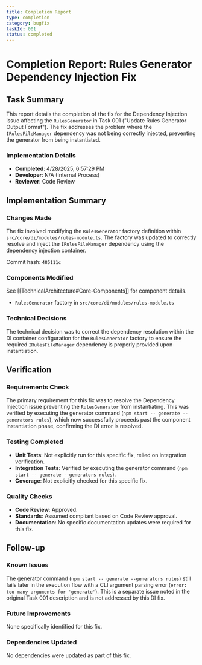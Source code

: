 ```yaml
---
title: Completion Report
type: completion
category: bugfix
taskId: 001
status: completed
---
```


# Completion Report: Rules Generator Dependency Injection Fix

## Task Summary

This report details the completion of the fix for the Dependency Injection issue affecting the `RulesGenerator` in Task 001 ("Update Rules Generator Output Format"). The fix addresses the problem where the `IRulesFileManager` dependency was not being correctly injected, preventing the generator from being instantiated.

### Implementation Details

- **Completed**: 4/28/2025, 6:57:29 PM
- **Developer**: N/A (Internal Process)
- **Reviewer**: Code Review

## Implementation Summary

### Changes Made

The fix involved modifying the `RulesGenerator` factory definition within `src/core/di/modules/rules-module.ts`. The factory was updated to correctly resolve and inject the `IRulesFileManager` dependency using the dependency injection container.

Commit hash: `485111c`

### Components Modified

See [[TechnicalArchitecture#Core-Components]] for component details.

- `RulesGenerator` factory in `src/core/di/modules/rules-module.ts`

### Technical Decisions

The technical decision was to correct the dependency resolution within the DI container configuration for the `RulesGenerator` factory to ensure the required `IRulesFileManager` dependency is properly provided upon instantiation.

## Verification

### Requirements Check

The primary requirement for this fix was to resolve the Dependency Injection issue preventing the `RulesGenerator` from instantiating. This was verified by executing the generator command (`npm start -- generate --generators rules`), which now successfully proceeds past the component instantiation phase, confirming the DI error is resolved.

### Testing Completed

- **Unit Tests**: Not explicitly run for this specific fix, relied on integration verification.
- **Integration Tests**: Verified by executing the generator command (`npm start -- generate --generators rules`).
- **Coverage**: Not explicitly checked for this specific fix.

### Quality Checks

- **Code Review**: Approved.
- **Standards**: Assumed compliant based on Code Review approval.
- **Documentation**: No specific documentation updates were required for this fix.

## Follow-up

### Known Issues

The generator command (`npm start -- generate --generators rules`) still fails later in the execution flow with a CLI argument parsing error (`error: too many arguments for 'generate'`). This is a separate issue noted in the original Task 001 description and is not addressed by this DI fix.

### Future Improvements

None specifically identified for this fix.

### Dependencies Updated

No dependencies were updated as part of this fix.
